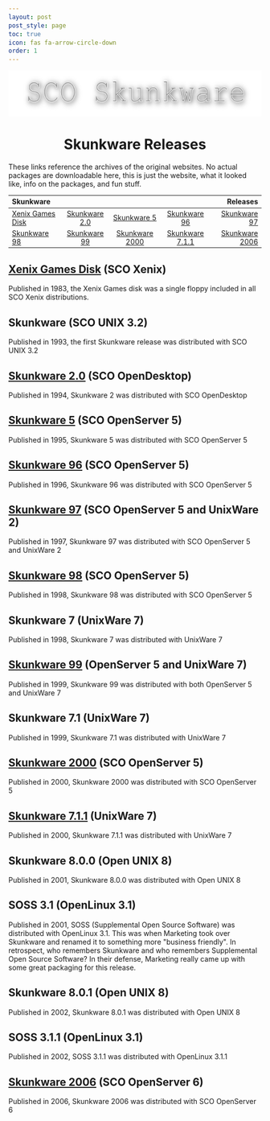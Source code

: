 ```yaml
---
layout: post
post_style: page
toc: true
icon: fas fa-arrow-circle-down
order: 1
---
```


<div align="center">
  <img
    align="center"
  src="/skunkware/images/skunkware.png"
    style="width:643;height:116"
    alt="Skunkware"/>
</div>
<h1 align="center">Skunkware Releases</h1>

These links reference the archives of the original websites.
No actual packages are downloadable here, this is just
the website, what it looked like, info on the packages,
and fun stuff.

| **Skunkware** |         |       |       | **Releases** |
| :------------------------------------------------------------ | :------------------------------------------------------------: | :---------------------------------------------------------------: | :---------------------------------------------------------------: | ----------------------------------------------------------------: |
| [Xenix Games Disk](https://skunkware.dev/skunkware/Games/)    | [Skunkware 2.0](https://skunkware.dev/skunkware/94/index.html) |   [Skunkware 5](https://skunkware.dev/skunkware/95/index.html)    |   [Skunkware 96](https://skunkware.dev/skunkware/96/index.html)   |        [Skunkware 97](https://skunkware.dev/skunkware/index.html) |
| [Skunkware 98](https://skunkware.dev/skunkware/98/index.html) | [Skunkware 99](https://skunkware.dev/skunkware/99/index.html)  | [Skunkware 2000](https://skunkware.dev/skunkware/2000/index.html) | [Skunkware 7.1.1](https://skunkware.dev/skunkware/uw7/index.html) | [Skunkware 2006](https://skunkware.dev/skunkware/2006/index.html) |

## [Xenix Games Disk](https://skunkware.dev/skunkware/Games/) (SCO Xenix)

Published in 1983, the Xenix Games disk was a single floppy included in all SCO Xenix distributions.

## Skunkware (SCO UNIX 3.2)

Published in 1993, the first Skunkware release was distributed with SCO UNIX 3.2

## [Skunkware 2.0](https://skunkware.dev/skunkware/94/index.html) (SCO OpenDesktop)

Published in 1994, Skunkware 2 was distributed with SCO OpenDesktop

## [Skunkware 5](https://skunkware.dev/skunkware/95/index.html) (SCO OpenServer 5)

Published in 1995, Skunkware 5 was distributed with SCO OpenServer 5

## [Skunkware 96](https://skunkware.dev/skunkware/96/index.html) (SCO OpenServer 5)

Published in 1996, Skunkware 96 was distributed with SCO OpenServer 5

## [Skunkware 97](https://skunkware.dev/skunkware/index.html) (SCO OpenServer 5 and UnixWare 2)

Published in 1997, Skunkware 97 was distributed with SCO OpenServer 5 and UnixWare 2

## [Skunkware 98](https://skunkware.dev/skunkware/98/index.html) (SCO OpenServer 5)

Published in 1998, Skunkware 98 was distributed with SCO OpenServer 5

## Skunkware 7 (UnixWare 7)

Published in 1998, Skunkware 7 was distributed with UnixWare 7

## [Skunkware 99](https://skunkware.dev/skunkware/99/index.html) (OpenServer 5 and UnixWare 7)

Published in 1999, Skunkware 99 was distributed with both OpenServer 5 and UnixWare 7

## Skunkware 7.1 (UnixWare 7)

Published in 1999, Skunkware 7.1 was distributed with UnixWare 7

## [Skunkware 2000](https://skunkware.dev/skunkware/2000/index.html) (SCO OpenServer 5)

Published in 2000, Skunkware 2000 was distributed with SCO OpenServer 5

## [Skunkware 7.1.1](https://skunkware.dev/skunkware/uw7/index.html) (UnixWare 7)

Published in 2000, Skunkware 7.1.1 was distributed with UnixWare 7

## Skunkware 8.0.0 (Open UNIX 8)

Published in 2001, Skunkware 8.0.0 was distributed with Open UNIX 8

## SOSS 3.1 (OpenLinux 3.1)

Published in 2001, SOSS (Supplemental Open Source Software) was distributed with OpenLinux 3.1.
This was when Marketing took over Skunkware and renamed it to something more "business friendly".
In retrospect, who remembers Skunkware and who remembers Supplemental Open Source Software?
In their defense, Marketing really came up with some great packaging for this release.

## Skunkware 8.0.1 (Open UNIX 8)

Published in 2002, Skunkware 8.0.1 was distributed with Open UNIX 8

## SOSS 3.1.1 (OpenLinux 3.1)

Published in 2002, SOSS 3.1.1 was distributed with OpenLinux 3.1.1

## [Skunkware 2006](https://skunkware.dev/skunkware/2006/index.html) (SCO OpenServer 6)

Published in 2006, Skunkware 2006 was distributed with SCO OpenServer 6
